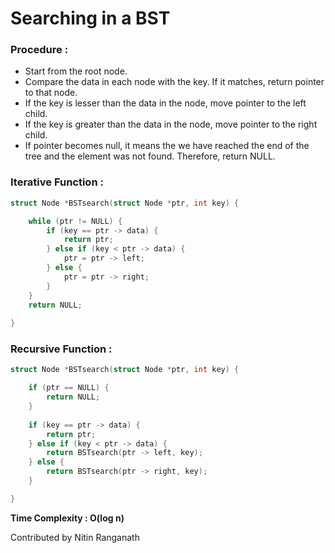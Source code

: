 # Searching in a BST

### Procedure :

* Start from the root node.
* Compare the data in each node with the key. If it matches, return pointer to that node.
* If the key is lesser than the data in the node, move pointer to the left child.
* If the key is greater than the data in the node,  move pointer to the right child.
* If pointer becomes null, it means the we have reached the end of the tree and the element was not found. Therefore, return NULL.

### Iterative Function :

```c
struct Node *BSTsearch(struct Node *ptr, int key) {

    while (ptr != NULL) {
        if (key == ptr -> data) {
            return ptr;
        } else if (key < ptr -> data) {
            ptr = ptr -> left;
        } else {
            ptr = ptr -> right;
        }
    }
    return NULL;
    
}
```

### Recursive Function :

```c
struct Node *BSTsearch(struct Node *ptr, int key) {

    if (ptr == NULL) {
        return NULL;
    }
    
    if (key == ptr -> data) {
        return ptr;
    } else if (key < ptr -> data) {
        return BSTsearch(ptr -> left, key);
    } else {
        return BSTsearch(ptr -> right, key);
    }

}
```

**Time Complexity : O\(log n\)**

Contributed by Nitin Ranganath

